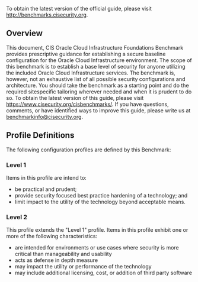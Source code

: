 To obtain the latest version of the official guide, please visit http://benchmarks.cisecurity.org. 

## Overview

This document, CIS Oracle Cloud Infrastructure Foundations Benchmark provides prescriptive guidance for establishing a secure baseline configuration for the Oracle Cloud Infrastructure environment. The scope of this benchmark is to establish a base level of security for anyone utilizing the included Oracle Cloud Infrastructure services. The benchmark is, however, not an exhaustive list of all possible security configurations and architecture. You should take the benchmark as a starting point and do the required sitespecific tailoring wherever needed and when it is prudent to do so. To obtain the latest version of this guide, please visit https://www.cisecurity.org/cisbenchmarks/. If you have questions, comments, or have identified ways to improve this guide, please write us at benchmarkinfo@cisecurity.org.

## Profile Definitions

The following configuration profiles are defined by this Benchmark:

### Level 1

Items in this profile are intend to:

  -  be practical and prudent;
  -  provide security focused best practice hardening of a technology; and
  -  limit impact to the utility of the technology beyond acceptable means.

### Level 2

This profile extends the "Level 1" profile. Items in this profile exhibit one or more of the following characteristics:

  - are intended for environments or use cases where security is more critical than manageability and usability
  - acts as defense in depth measure
  - may impact the utility or performance of the technology
  - may include additional licensing, cost, or addition of third party software